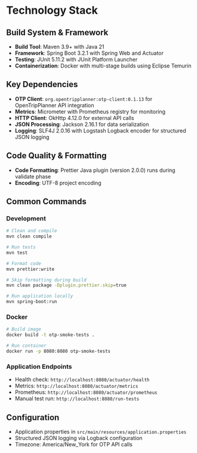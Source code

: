 # Technology Stack

## Build System & Framework
- **Build Tool**: Maven 3.9+ with Java 21
- **Framework**: Spring Boot 3.2.1 with Spring Web and Actuator
- **Testing**: JUnit 5.11.2 with JUnit Platform Launcher
- **Containerization**: Docker with multi-stage builds using Eclipse Temurin

## Key Dependencies
- **OTP Client**: `org.opentripplanner:otp-client:0.1.13` for OpenTripPlanner API integration
- **Metrics**: Micrometer with Prometheus registry for monitoring
- **HTTP Client**: OkHttp 4.12.0 for external API calls
- **JSON Processing**: Jackson 2.16.1 for data serialization
- **Logging**: SLF4J 2.0.16 with Logstash Logback encoder for structured JSON logging

## Code Quality & Formatting
- **Code Formatting**: Prettier Java plugin (version 2.0.0) runs during validate phase
- **Encoding**: UTF-8 project encoding

## Common Commands

### Development
```bash
# Clean and compile
mvn clean compile

# Run tests
mvn test

# Format code
mvn prettier:write

# Skip formatting during build
mvn clean package -Dplugin.prettier.skip=true

# Run application locally
mvn spring-boot:run
```

### Docker
```bash
# Build image
docker build -t otp-smoke-tests .

# Run container
docker run -p 8080:8080 otp-smoke-tests
```

### Application Endpoints
- Health check: `http://localhost:8080/actuator/health`
- Metrics: `http://localhost:8080/actuator/metrics`
- Prometheus: `http://localhost:8080/actuator/prometheus`
- Manual test run: `http://localhost:8080/run-tests`

## Configuration
- Application properties in `src/main/resources/application.properties`
- Structured JSON logging via Logback configuration
- Timezone: America/New_York for OTP API calls
